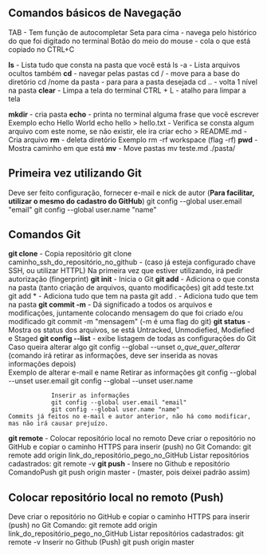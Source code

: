 ## Comandos básicos de Navegação 

TAB - Tem função de autocompletar
Seta para cima - navega pelo histórico do que foi digitado no terminal
Botão do meio do mouse - cola o que está copiado no CTRL+C

**ls** - Lista tudo que consta na pasta que você está
    ls -a - Lista arquivos ocultos também
**cd** - navegar pelas pastas
    cd / - move para a base do diretório
    cd /nome da pasta - para para a pasta desejada
    cd .. - volta 1 nível na pasta
**clear** - Limpa a tela do terminal 
    CTRL + L - atalho para limpar a tela

**mkdir** - cria pasta
**echo** - printa no terminal alguma frase que você escrever
    Exemplo
        echo Hello World
        echo hello > hello.txt - Verifica se consta algum arquivo com este nome, se não existir, ele ira criar
        echo > README.md - Cria arquivo
**rm** - deleta diretório
    Exemplo
        rm -rf workspace (flag -rf)
**pwd** - Mostra caminho em que está
**mv** - Move pastas
    mv teste.md ./pasta/

## Primeira vez utilizando Git

Deve ser feito configuração, fornecer e-mail e nick de autor (**Para facilitar, utilizar o mesmo do cadastro do GitHub**)
    git config --global user.email "email"
    git config --global user.name "name" 

## Comandos Git

**git clone** - Copia repositório
    git clone caminho_ssh_do_repositório_no_github  - (caso já esteja configurado chave SSH, ou utilizar HTTPL)
        Na primeira vez que estiver utilizando, irá pedir autorização (fingerprint)
**git init** - Inicia o Git
**git add** - Adiciona o que consta na pasta (tanto criação de arquivos, quanto modificações)
    git add teste.txt
    git add * - Adiciona tudo que tem na pasta
    git add . - Adiciona tudo que tem na pasta
**git commit -m** - Dá significado a todos os arquivos e modificações, juntamente colocando mensagem do que foi criado e/ou modificado
    git commit -m "mensagem" (-m é uma flag do git)
**git status** - Mostra os status dos arquivos, se está Untracked, Unmodiefied, Modiefied e Staged
**git config --list** - exibe listagem de todas as configurações do Git
    Caso queira alterar algo
        git config --global --unset *o_que_quer_alterar* (comando irá retirar as informações, deve ser inserida as novas informações depois)    
            Exemplo de alterar e-mail e name
                Retirar as informações
                git config --global --unset user.email
                git config --global --unset user.name

                Inserir as informações
                git config --global user.email "email"
                git config --global user.name "name"
    Commits já feitos no e-mail e autor anterior, não há como modificar, mas não irá causar prejuízo.
**git remote** - Colocar repositório local no remoto
    Deve criar o repositório no GitHub e copiar o caminho HTTPS para inserir (push) no Git
    Comando:
        git remote add origin link_do_repositório_pego_no_GitHub
    Listar repositórios cadastrados:
        git remote -v
**git push** - Insere no Github e repositório 
    ComandoPush
        git push origin master -  (master, pois deixei padrão assim)


## Colocar repositório local no remoto (Push)

Deve criar o repositório no GitHub e copiar o caminho HTTPS para inserir (push) no Git
Comando:
    git remote add origin link_do_repositório_pego_no_GitHub
Listar repositórios cadastrados:
    git remote -v
Inserir no Github (Push)
    git push origin master